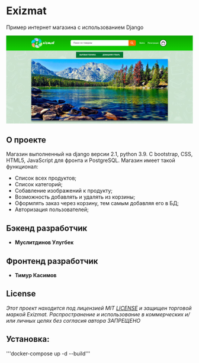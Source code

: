 # Exizmat

Пример интернет магазина с использованием Django

<img src="./doc/images/homepage.png" alt="Главная страница">

## О проекте

Магазин выполненный на django версии 2.1, python 3.9. С bootstrap, CSS, HTML5, JavaScript для фронта и PostgreSQL.
Магазин имеет такой функционал:
- Список всех продуктов;
- Список категорий;
- Собавление изображений к продукту;
- Возможность добавлять и удалять из корзины;
- Оформлять заказ через корзину, тем самым добавляя его в БД;
- Авторизация пользователей;




## Бэкенд разработчик

* **Муслитдинов Улугбек**

## Фронтенд разработчик

* **Тимур Касимов**


## License
*Этот проект находится под лицензией MIT [LICENSE](https://github.com/UlugbekMuslitdinov/exizmat/blob/main/LICENSE) и защищен торговой маркой Exizmat. Распространение и использование в коммерческих и/или личных целях без согласия автора ЗАПРЕЩЕНО*

## Установка:
'''docker-compose up -d --build'''
